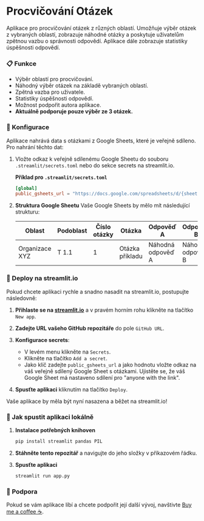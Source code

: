 # Procvičování Otázek

Aplikace pro procvičování otázek z různých oblastí. Umožňuje výběr otázek z vybraných oblastí, zobrazuje náhodné otázky a poskytuje uživatelům zpětnou vazbu o správnosti odpovědí. Aplikace dále zobrazuje statistiky úspěšnosti odpovědí.

### 📋 Funkce
- Výběr oblastí pro procvičování.
- Náhodný výběr otázek na základě vybraných oblastí.
- Zpětná vazba pro uživatele.
- Statistiky úspěšnosti odpovědí.
- Možnost podpořit autora aplikace.
- **Aktuálně podporuje pouze výběr ze 3 otázek.**

### 🔧 Konfigurace
Aplikace nahrává data s otázkami z Google Sheets, které je veřejně sdíleno. Pro nahrání těchto dat:

1. Vložte odkaz k veřejně sdílenému Google Sheetu do souboru `.streamlit/secrets.toml` nebo do sekce secrets na streamlit.io.
    
    **Příklad pro `.streamlit/secrets.toml`**
    ```toml
    [global]
    public_gsheets_url = "https://docs.google.com/spreadsheets/d/{sheetID}/edit"
    ```

2. **Struktura Google Sheetu**
    Vaše Google Sheets by mělo mít následující strukturu:

    | Oblast | Podoblast | Číslo otázky | Otázka | Odpověď A | Odpověď B | Odpověď C | Správná odpověď | Zdroje |
    | ------ | --------- | ------------ | ------ | --------- | --------- | --------- | --------------- | ------ |
    | Organizace XYZ | T 1.1 | 1 | Otázka příkladu | Náhodná odpověď A | Náhodná odpověď B | Náhodná odpověď C | a | [odkaz](#) |

### 🚀 Deploy na streamlit.io

Pokud chcete aplikaci rychle a snadno nasadit na streamlit.io, postupujte následovně:

1. **Přihlaste se na [streamlit.io](https://www.streamlit.io/)** a v pravém horním rohu klikněte na tlačítko `New app`.

2. **Zadejte URL vašeho GitHub repozitáře** do pole `GitHub URL`.

3. **Konfigurace secrets**: 
    - V levém menu klikněte na `Secrets`.
    - Klikněte na tlačítko `Add a secret`.
    - Jako klíč zadejte `public_gsheets_url` a jako hodnotu vložte odkaz na váš veřejně sdílený Google Sheet s otázkami. Ujistěte se, že váš Google Sheet má nastaveno sdílení pro "anyone with the link".

4. **Spusťte aplikaci** kliknutím na tlačítko `Deploy`.

Vaše aplikace by měla být nyní nasazena a běžet na streamlit.io!


### 🚀 Jak spustit aplikaci lokálně
1. **Instalace potřebných knihoven**
    ```bash
    pip install streamlit pandas PIL
    ```

2. **Stáhněte tento repozitář** a navigujte do jeho složky v příkazovém řádku.

3. **Spusťte aplikaci**
    ```bash
    streamlit run app.py
    ```

### 💙 Podpora
Pokud se vám aplikace líbí a chcete podpořit její další vývoj, navštivte [Buy me a coffee ☕](https://www.buymeacoffee.com/bbscout).
